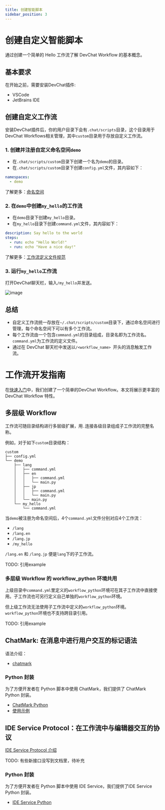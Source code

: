 ```yaml
---
title: 创建智能脚本
sidebar_position: 3
---
```


# 创建自定义智能脚本

通过创建一个简单的 Hello 工作流了解 DevChat Workflow 的基本概念。

## 基本要求

在开始之前，需要安装DevChat插件:
- VSCode
- JetBrains IDE

## 创建自定义工作流

安装DevChat插件后，你的用户目录下会有`.chat/scripts`目录，这个目录用于DevChat Workflows相关管理，其中`custom`目录用于存放自定义工作流。

### 1. 创建并注册自定义命名空间`demo`

- 在`.chat/scripts/custom`目录下创建一个名为`demo`的目录。
- 在`.chat/scripts/custom`目录下创建`config.yml`文件，其内容如下：
```yaml
namespaces: 
  - demo
```

了解更多：[命名空间](../specs/namespace.md)


### 2. 在`demo`中创建`my_hello`的工作流

- 在`demo`目录下创建`my_hello`目录。
- 在`my_hello`目录下创建`command.yml`文件，其内容如下：
```yaml
description: Say hello to the world
steps:
  - run: echo "Hello World!"
  - run: echo "Have a nice day!"
```

了解更多：[工作流定义文件规范](../specs/command.md)

### 3. 运行`my_hello`工作流

打开DevChat聊天栏，输入`/my_hello`并发送。

![image](/img/quick-start-my_hello.jpeg)


## 总结

- 自定义工作流统一存放在`~/.chat/scripts/custom`目录下，通过命名空间进行管理，每个命名空间下可以有多个工作流。
- 每个工作流由一个包含`command.yml`的目录组成，目录名即为工作流名。`command.yml`为工作流的定义文件。
- 通过在 DevChat 聊天栏中发送以`/<workflow_name> `开头的消息触发工作流。

# 工作流开发指南

在[快速入门](../quick-start/create.md)中，我们创建了一个简单的DevChat Workflow。本文将展示更丰富的 DevChat Workflow 特性。


## 多层级 Workflow

工作流可随目录结构进行多层级扩展，用`.`连接各级目录组成子工作流的完整名称。

例如，对于如下`custom`目录结构：

```
custom
├── config.yml
└── demo
    ├── lang
    │   ├── command.yml
    │   ├── en
    │   │   ├── command.yml
    │   │   └── main.py
    │   ├── jp
    │   │   ├── command.yml
    │   │   └── main.py
    │   └── main.py
    └── my_hello
        └── command.yml
```
当`demo`被注册为命名空间后，4个`command.yml`文件分别对应4个工作流：
- `/lang`
- `/lang.en`
- `/lang.jp`
- `/my_hello`

`/lang.en` 和 `/lang.jp` 便是`lang`下的子工作流。

TODO: 引用example 

### 多层级 Workflow 的 workflow_python 环境共用

上级目录中`command.yml`里定义的`workflow_python`环境可在其子工作流中直接使用。子工作流也可另行定义自己单独的`workflow_python`环境。

但上级工作流无法使用子工作流中定义的`workflow_python`环境。`workflow_python`环境也不支持跨目录引用。


TODO: 引用example


## ChatMark: 在消息中进行用户交互的标记语法

语法介绍：
- [chatmark](https://github.com/devchat-ai/devchat-docs/blob/main/docs/specs/chatmark.md)


### Python 封装

为了方便开发者在 Python 脚本中使用 ChatMark，我们提供了 ChatMark Python 封装。
- [ChatMark Python](https://github.com/devchat-ai/workflows/tree/scripts/lib/chatmark)
- [使用示例](https://github.com/devchat-ai/workflows/tree/scripts/lib/chatmark/chatmark_example)


## IDE Service Protocol：在工作流中与编辑器交互的协议

[IDE Service Protocol 介绍](https://merico.feishu.cn/wiki/A3LCwOUE8igbHRkhqE5cviJunyd)

TODO: 有些新接口没写到文档里，待补充


### Python 封装

为了方便开发者在 Python 脚本中使用 IDE Service，我们提供了IDE Service Python 封装。

- [IDE Service Python](https://github.com/devchat-ai/workflows/blob/scripts/lib/ide_service/service.py)
